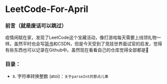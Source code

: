 # LeetCode-For-April

### 前言（就是废话可以跳过）
疫情闲赋在家，发现了LeetCode这个宝藏活动，像打游戏每天需要上线领礼物一样。虽然平时也会写[简书](https://www.jianshu.com/u/5754c6c295af)和CSDN，但是今天受到了竞技世界面试官的启发，觉得有些东西也可以记录在Github中。虽然现在看看自己的仓库觉得全部都是💩

### 目录：
- `8`. 字符串转换整数 (atoi)：`关于parseInt的那点儿事`
